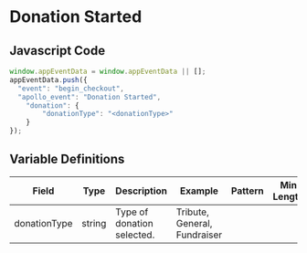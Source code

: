 # Donation Started

### 

## Javascript Code
```js
window.appEventData = window.appEventData || [];
appEventData.push({
  "event": "begin_checkout",
  "apollo_event": "Donation Started",
    "donation": {
        "donationType": "<donationType>"
    }
});
```

## Variable Definitions

|Field|Type|Description|Example|Pattern|Min Length|Max Length|Minimum|Maximum|Multiple Of|
| --- | --- | --- | --- | --- | --- | --- | --- | --- | --- |
|donationType|string|Type of donation selected. |Tribute, General, Fundraiser|||||||




